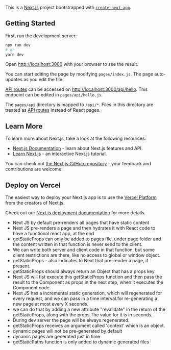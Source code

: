 This is a [Next.js](https://nextjs.org/) project bootstrapped with [`create-next-app`](https://github.com/vercel/next.js/tree/canary/packages/create-next-app).

## Getting Started

First, run the development server:

```bash
npm run dev
# or
yarn dev
```

Open [http://localhost:3000](http://localhost:3000) with your browser to see the result.

You can start editing the page by modifying `pages/index.js`. The page auto-updates as you edit the file.

[API routes](https://nextjs.org/docs/api-routes/introduction) can be accessed on [http://localhost:3000/api/hello](http://localhost:3000/api/hello). This endpoint can be edited in `pages/api/hello.js`.

The `pages/api` directory is mapped to `/api/*`. Files in this directory are treated as [API routes](https://nextjs.org/docs/api-routes/introduction) instead of React pages.

## Learn More

To learn more about Next.js, take a look at the following resources:

- [Next.js Documentation](https://nextjs.org/docs) - learn about Next.js features and API.
- [Learn Next.js](https://nextjs.org/learn) - an interactive Next.js tutorial.

You can check out [the Next.js GitHub repository](https://github.com/vercel/next.js/) - your feedback and contributions are welcome!

## Deploy on Vercel

The easiest way to deploy your Next.js app is to use the [Vercel Platform](https://vercel.com/new?utm_medium=default-template&filter=next.js&utm_source=create-next-app&utm_campaign=create-next-app-readme) from the creators of Next.js.

Check out our [Next.js deployment documentation](https://nextjs.org/docs/deployment) for more details.
- Next JS by default pre-renders all pages that have static content 
- Next JS pre-renders a page and then hydrates it with React code to have a functional react app, at the end
- getStaticProps can only be added to pages file, under page folder and the content written in that function is never send to the client.
- We can write both server and client code in that function, but some client restrictions are there, like no access to global or window object.
- getStaticProps - also indicates to Next that pre-render a page, if present.
- getStaticProps should always return an Object that has a props key.
- Next JS will fist execute this getStaticProps function and then pass the result to the Component as props in the next step, when it executes the Component code.
- Next JS has a incremental static generation, which will regenerated for every request, and we can pass in a time interval.for re-generating a new page at most every X seconds.
- we can do that by adding a new attribute "revalidate" in the return of the getStaticProps, along with the props.The value for it is in seconds.
- During dev server the page will be always regenerated.
- getStaticProps receives an argument called 'context' which is an object.
- dynamic pages will not be pre-generated by default
- dynamic pages are generated just in time
- getStaticPaths function is only added to dynamic generated files